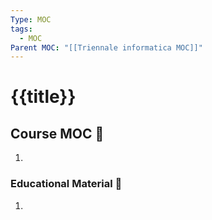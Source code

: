 ```yaml
---
Type: MOC
tags:
  - MOC
Parent MOC: "[[Triennale informatica MOC]]"
---
```

# {{title}}

## Course MOC  📒
1. 



### Educational Material 🧱
1. 
